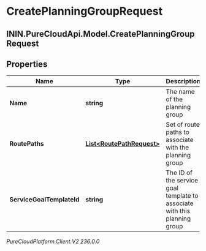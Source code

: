 # CreatePlanningGroupRequest

## ININ.PureCloudApi.Model.CreatePlanningGroupRequest

## Properties

|Name | Type | Description | Notes|
|------------ | ------------- | ------------- | -------------|
| **Name** | **string** | The name of the planning group | |
| **RoutePaths** | [**List&lt;RoutePathRequest&gt;**](RoutePathRequest) | Set of route paths to associate with the planning group | |
| **ServiceGoalTemplateId** | **string** | The ID of the service goal template to associate with this planning group | |



_PureCloudPlatform.Client.V2 236.0.0_
